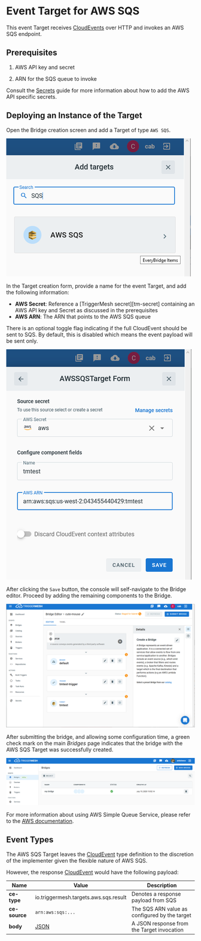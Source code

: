 # Event Target for AWS SQS

This event Target receives [CloudEvents][ce] over HTTP and invokes an AWS SQS endpoint.

## Prerequisites

1. AWS API key and secret

1. ARN for the SQS queue to invoke

Consult the [Secrets](../guides/secrets.md) guide for more information about
how to add the AWS API specific secrets.

## Deploying an Instance of the Target

Open the Bridge creation screen and add a Target of type `AWS SQS`.

![Adding an SQS Target](../images/aws-targets/aws-sqs-bridge-create-1.png)

In the Target creation form, provide a name for the event Target, and add the following information:

* **AWS Secret**: Reference a [TriggerMesh secret][tm-secret] containing an AWS API key and Secret as discussed in the prerequisites
* **AWS ARN**: The ARN that points to the AWS SQS queue

There is an optional toggle flag indicating if the full CloudEvent should be sent
to SQS. By default, this is disabled which means the event payload
will be sent only.

![AWS SQS Target form](../images/aws-targets/aws-sqs-bridge-create-2.png)

After clicking the `Save` button, the console will self-navigate to the Bridge editor. Proceed by adding the remaining components to the Bridge.

![Bridge overview](../images/aws-targets/aws-sqs-bridge-create-3.png)

After submitting the bridge, and allowing some configuration time, a green check mark on the main _Bridges_ page indicates that the bridge with the AWS SQS Target was successfully created.

![Bridge status](../images/bridge-status-green.png)

For more information about using AWS Simple Queue Service, please refer to the [AWS documentation][docs].

## Event Types

The AWS SQS Target leaves the [CloudEvent][ce] type definition to the discretion of
the implementer given the flexible nature of AWS SQS.

However, the response [CloudEvent][ce] would have the following payload:

| Name | Value | Description |
|---|---|---|
|**ce-type**|io.triggermesh.targets.aws.sqs.result|Denotes a response payload from SQS|
|**ce-source**|`arn:aws:sqs:...`|The SQS ARN value as configured by the target|
|**body**|[JSON][ce-jsonformat]|A JSON response from the Target invocation|



[ce]: https://cloudevents.io/
[docs]: https://docs.aws.amazon.com/sqs/
[ce-jsonformat]: https://github.com/cloudevents/spec/blob/v1.0/json-format.md
